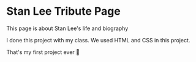 # Stan Lee Tribute Page

This page is about Stan Lee's life and biography

I done this project with my class. We used HTML and CSS in this project.

That's my first project ever 🥳
